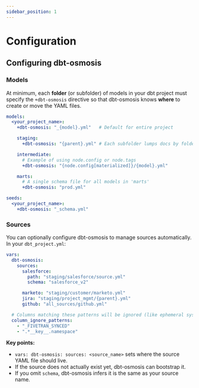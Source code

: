 ```yaml
---
sidebar_position: 1
---
```


# Configuration

## Configuring dbt-osmosis

### Models

At minimum, each **folder** (or subfolder) of models in your dbt project must specify the `+dbt-osmosis` directive so that dbt-osmosis knows **where** to create or move the YAML files.

```yaml title="dbt_project.yml"
models:
  <your_project_name>:
    +dbt-osmosis: "_{model}.yml"   # Default for entire project

    staging:
      +dbt-osmosis: "{parent}.yml" # Each subfolder lumps docs by folder name

    intermediate:
      # Example of using node.config or node.tags
      +dbt-osmosis: "{node.config[materialized]}/{model}.yml"

    marts:
      # A single schema file for all models in 'marts'
      +dbt-osmosis: "prod.yml"

seeds:
  <your_project_name>:
    +dbt-osmosis: "_schema.yml"
```

### Sources

You can optionally configure dbt-osmosis to manage sources automatically. In your `dbt_project.yml`:

```yaml title="dbt_project.yml"
vars:
  dbt-osmosis:
    sources:
      salesforce:
        path: "staging/salesforce/source.yml"
        schema: "salesforce_v2"

      marketo: "staging/customer/marketo.yml"
      jira: "staging/project_mgmt/{parent}.yml"
      github: "all_sources/github.yml"

  # Columns matching these patterns will be ignored (like ephemeral system columns)
  column_ignore_patterns:
    - "_FIVETRAN_SYNCED"
    - ".*__key__.namespace"
```

**Key points:**

- `vars: dbt-osmosis: sources: <source_name>` sets where the source YAML file should live.
- If the source does not actually exist yet, dbt-osmosis can bootstrap it.
- If you omit `schema`, dbt-osmosis infers it is the same as your source name.
